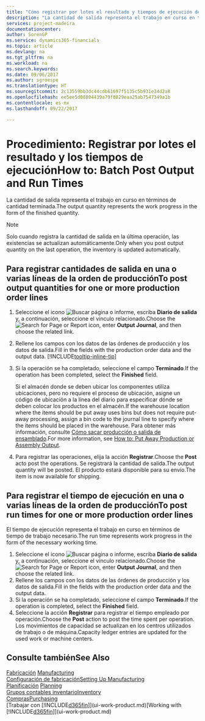 ```yaml
---
title: "Cómo registrar por lotes el resultado y tiempos de ejecución de producción | Documentos de Microsoft"
description: "La cantidad de salida representa el trabajo en curso en términos de cantidad terminada."
services: project-madeira
documentationcenter: 
author: SorenGP
ms.service: dynamics365-financials
ms.topic: article
ms.devlang: na
ms.tgt_pltfrm: na
ms.workload: na
ms.search.keywords: 
ms.date: 09/06/2017
ms.author: sgroespe
ms.translationtype: HT
ms.sourcegitcommit: 2c13559bb3dc44cdb61697f5135c5b931e34d2a8
ms.openlocfilehash: ee5ee5d08804439a79f8029eaa25ab7547349a1b
ms.contentlocale: es-mx
ms.lasthandoff: 09/22/2017

---
```

# <a name="how-to-batch-post-output-and-run-times"></a><span data-ttu-id="43f02-103">Procedimiento: Registrar por lotes el resultado y los tiempos de ejecución</span><span class="sxs-lookup"><span data-stu-id="43f02-103">How to: Batch Post Output and Run Times</span></span>
<span data-ttu-id="43f02-104">La cantidad de salida representa el trabajo en curso en términos de cantidad terminada.</span><span class="sxs-lookup"><span data-stu-id="43f02-104">The output quantity represents the work progress in the form of the finished quantity.</span></span>  

> [!NOTE]
> <span data-ttu-id="43f02-105">Solo cuando registra la cantidad de salida en la última operación, las existencias se actualizan automáticamente.</span><span class="sxs-lookup"><span data-stu-id="43f02-105">Only when you post output quantity on the last operation, the inventory is updated automatically.</span></span>  

## <a name="to-post-output-quantities-for-one-or-more-production-order-lines"></a><span data-ttu-id="43f02-106">Para registrar cantidades de salida en una o varias líneas de la orden de producción</span><span class="sxs-lookup"><span data-stu-id="43f02-106">To post output quantities for one or more production order lines</span></span>
1. <span data-ttu-id="43f02-107">Seleccione el icono ![Buscar página o informe](media/ui-search/search_small.png "icono Buscar página o informe"), escriba **Diario de salida** y, a continuación, seleccione el vínculo relacionado.</span><span class="sxs-lookup"><span data-stu-id="43f02-107">Choose the ![Search for Page or Report](media/ui-search/search_small.png "Search for Page or Report icon") icon, enter **Output Journal**, and then choose the related link.</span></span>  
2. <span data-ttu-id="43f02-108">Rellene los campos con los datos de las órdenes de producción y los datos de salida.</span><span class="sxs-lookup"><span data-stu-id="43f02-108">Fill in the fields with the production order data and the output data.</span></span> [!INCLUDE[tooltip-inline-tip](includes/tooltip-inline-tip_md.md)]
3. <span data-ttu-id="43f02-109">Si la operación se ha completado, seleccione el campo **Terminado**.</span><span class="sxs-lookup"><span data-stu-id="43f02-109">If the operation has been completed, select the **Finished** field.</span></span>  

    <span data-ttu-id="43f02-110">Si el almacén donde se deben ubicar los componentes utiliza ubicaciones, pero no requiere el proceso de ubicación,  asigne un código de ubicación a la línea del diario para especificar dónde se deben colocar los productos en el almacén.</span><span class="sxs-lookup"><span data-stu-id="43f02-110">If the warehouse location where the items should be put away uses bins but does not require put-away processing,  assign a bin code to the journal line to specify where the items should be placed in the warehouse.</span></span> <span data-ttu-id="43f02-111">Para obtener más información, consulte [Cómo sacar producción o salida de ensamblado](warehouse-how-to-put-away-production-output.md).</span><span class="sxs-lookup"><span data-stu-id="43f02-111">For more information, see [How to: Put Away Production or Assembly Output](warehouse-how-to-put-away-production-output.md).</span></span>  

4. <span data-ttu-id="43f02-112">Para registrar las operaciones, elija la acción **Registrar**.</span><span class="sxs-lookup"><span data-stu-id="43f02-112">Choose the **Post** acto post the operations.</span></span> <span data-ttu-id="43f02-113">Se registrará la cantidad de salida.</span><span class="sxs-lookup"><span data-stu-id="43f02-113">The output quantity will be posted.</span></span> <span data-ttu-id="43f02-114">El producto estará disponible para su envío.</span><span class="sxs-lookup"><span data-stu-id="43f02-114">The item is now available for shipping.</span></span>  

## <a name="to-post-run-times-for-one-or-more-production-order-lines"></a><span data-ttu-id="43f02-115">Para registrar el tiempo de ejecución en una o varias líneas de la orden de producción</span><span class="sxs-lookup"><span data-stu-id="43f02-115">To post run times for one or more production order lines</span></span>
<span data-ttu-id="43f02-116">El tiempo de ejecución representa el trabajo en curso en términos de tiempo de trabajo necesario.</span><span class="sxs-lookup"><span data-stu-id="43f02-116">The run time represents work progress in the form of the necessary working time.</span></span>    

1.  <span data-ttu-id="43f02-117">Seleccione el icono ![Buscar página o informe](media/ui-search/search_small.png "icono Buscar página o informe"), escriba **Diario de salida** y, a continuación, seleccione el vínculo relacionado.</span><span class="sxs-lookup"><span data-stu-id="43f02-117">Choose the ![Search for Page or Report](media/ui-search/search_small.png "Search for Page or Report icon") icon, enter **Output Journal**, and then choose the related link.</span></span>  
2. <span data-ttu-id="43f02-118">Rellene los campos con los datos de las órdenes de producción y los datos de salida.</span><span class="sxs-lookup"><span data-stu-id="43f02-118">Fill in the fields with the production order data and the output data.</span></span>  
3.  <span data-ttu-id="43f02-119">Si la operación se ha completado, seleccione el campo **Terminado**.</span><span class="sxs-lookup"><span data-stu-id="43f02-119">If the operation is completed, select the **Finished** field.</span></span>  
4. <span data-ttu-id="43f02-120">Seleccione la acción **Registrar** para registrar el tiempo empleado por operación.</span><span class="sxs-lookup"><span data-stu-id="43f02-120">Choose the **Post** action to post the time spent per operation.</span></span> <span data-ttu-id="43f02-121">Los movimientos de capacidad se actualizan en los centros utilizados de trabajo o de máquina.</span><span class="sxs-lookup"><span data-stu-id="43f02-121">Capacity ledger entries are updated for the used work or machine centers.</span></span>

## <a name="see-also"></a><span data-ttu-id="43f02-122">Consulte también</span><span class="sxs-lookup"><span data-stu-id="43f02-122">See Also</span></span>  
<span data-ttu-id="43f02-123">[Fabricación](production-manage-manufacturing.md)  </span><span class="sxs-lookup"><span data-stu-id="43f02-123">[Manufacturing](production-manage-manufacturing.md)  </span></span>  
[<span data-ttu-id="43f02-124">Configuración de fabricación</span><span class="sxs-lookup"><span data-stu-id="43f02-124">Setting Up Manufacturing</span></span>](production-configure-production-processes.md)  
<span data-ttu-id="43f02-125">[Planificación](production-planning.md)    </span><span class="sxs-lookup"><span data-stu-id="43f02-125">[Planning](production-planning.md)    </span></span>  
[<span data-ttu-id="43f02-126">Grupos contables inventario</span><span class="sxs-lookup"><span data-stu-id="43f02-126">Inventory</span></span>](inventory-manage-inventory.md)  
[<span data-ttu-id="43f02-127">Compras</span><span class="sxs-lookup"><span data-stu-id="43f02-127">Purchasing</span></span>](purchasing-manage-purchasing.md)  
<span data-ttu-id="43f02-128">[Trabajar con [!INCLUDE[d365fin](includes/d365fin_md.md)]](ui-work-product.md)</span><span class="sxs-lookup"><span data-stu-id="43f02-128">[Working with [!INCLUDE[d365fin](includes/d365fin_md.md)]](ui-work-product.md)</span></span>

